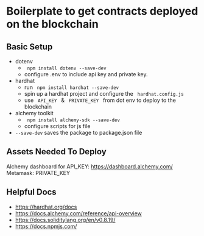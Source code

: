 # Boilerplate to get contracts deployed on the blockchain

## Basic Setup
- dotenv
    - <code> npm install dotenv --save-dev </code>
    - configure .env to include api key and private key.
- hardhat
    - run <code> npm install hardhat --save-dev </code>
    - spin up a hardhat project and configure the <code> hardhat.config.js </code>
    - use <code> API_KEY </code> & <code> PRIVATE_KEY </code> from dot env to deploy to the blockchain
- alchemy toolkit
    - <code> npm install alchemy-sdk --save-dev </code>
    - configure scripts for js file
- <code>--save-dev</code> saves the package to package.json file

## Assets Needed To Deploy
Alchemy dashboard for API_KEY: https://dashboard.alchemy.com/
Metamask: PRIVATE_KEY


## Helpful Docs
- https://hardhat.org/docs
- https://docs.alchemy.com/reference/api-overview
- https://docs.soliditylang.org/en/v0.8.19/
- https://docs.npmjs.com/
